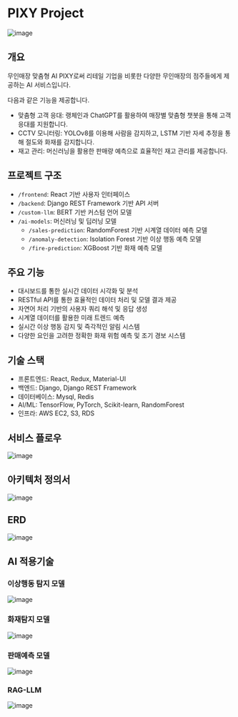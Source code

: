 # PIXY Project
<img src="https://github.com/user-attachments/assets/a1b4f8ce-1b2f-4d03-a9c7-a0f8a47dc731" alt="image"></img>
## 개요
무인매장 맞춤형 AI PIXY로써 리테일 기업을 비롯한 다양한 무인매장의 점주들에게 제공하는 AI 서비스입니다.

다음과 같은 기능을 제공합니다.
- 맞춤형 고객 응대: 랭체인과 ChatGPT를 활용하여 매장별 맞춤형 챗봇을 통해 고객 응대를 지원합니다.
- CCTV 모니터링: YOLOv8를 이용해 사람을 감지하고, LSTM 기반 자세 추정을 통해 절도와 화재를 감지합니다.
- 재고 관리: 머신러닝을 활용한 판매량 예측으로 효율적인 재고 관리를 제공합니다.

## 프로젝트 구조
- `/frontend`: React 기반 사용자 인터페이스
- `/backend`: Django REST Framework 기반 API 서버
- `/custom-llm`: BERT 기반 커스텀 언어 모델
- `/ai-models`: 머신러닝 및 딥러닝 모델
  - `/sales-prediction`: RandomForest 기반 시계열 데이터 예측 모델
  - `/anomaly-detection`: Isolation Forest 기반 이상 행동 예측 모델
  - `/fire-prediction`: XGBoost 기반 화재 예측 모델

## 주요 기능
- 대시보드를 통한 실시간 데이터 시각화 및 분석
- RESTful API를 통한 효율적인 데이터 처리 및 모델 결과 제공
- 자연어 처리 기반의 사용자 쿼리 해석 및 응답 생성
- 시계열 데이터를 활용한 미래 트렌드 예측
- 실시간 이상 행동 감지 및 즉각적인 알림 시스템
- 다양한 요인을 고려한 정확한 화재 위험 예측 및 조기 경보 시스템

## 기술 스택
- 프론트엔드: React, Redux, Material-UI
- 백엔드: Django, Django REST Framework
- 데이터베이스: Mysql, Redis
- AI/ML: TensorFlow, PyTorch, Scikit-learn, RandomForest
- 인프라: AWS EC2, S3, RDS

## 서비스 플로우
<img src="https://github.com/user-attachments/assets/b6ffe3ef-7259-4149-8df0-bdf522ee846e" alt="image"></img>

## 아키텍처 정의서
<img src="https://github.com/user-attachments/assets/dd538b71-d17b-4697-ac54-a5bba98f40e7" alt="image"></img>

## ERD
<img src="https://github.com/user-attachments/assets/26d32591-86ae-4059-92ea-e1ebbf235e9c" alt="image"></img>

## AI 적용기술
### 이상행동 탐지 모델

<img src="https://github.com/user-attachments/assets/50f7c260-73c8-4132-8ce5-2ad9e83e5a9b" alt="image"></img>

### 화재탐지 모델

<img src="https://github.com/user-attachments/assets/42ea6a6a-d8c4-44fa-9acd-f4d1d8676c08" alt="image"></img>

### 판매예측 모델

<img src="https://github.com/user-attachments/assets/de59e5aa-c4ab-42a1-b269-36b6f4a3650b" alt="image"></img>

### RAG-LLM

<img src="https://github.com/user-attachments/assets/c2bfa631-ed88-43bb-bb72-4c1689ca5c99" alt="image"></img>

